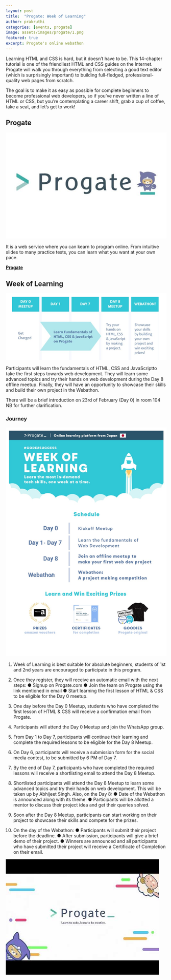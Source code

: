 ```yaml
---
layout: post
title:  "Progate: Week of Learning"
author: prakruthi
categories: [events, progate]
image: assets/images/progate/1.png
featured: true
excerpt: Progate's online webathon
---
```

Learning HTML and CSS is hard, but it doesn’t have to be. This 14-chapter tutorial is one of the friendliest HTML and CSS guides on the Internet. Progate will walk you through everything from selecting a good text editor (which is surprisingly important) to building full-fledged, professional-quality web pages from scratch.

The goal is to make it as easy as possible for complete beginners to become professional web developers, so if you’ve never written a line of HTML or CSS, but you’re contemplating a career shift, grab a cup of coffee, take a seat, and let’s get to work!

## Progate

![](/assets/images/progate/2.jpg)

It is a web service where you can kearn to program online. From intuitive slides to many practice tests, you can learn what you want at your own pace.

**[Progate](https://progate.com/)**


## Week of Learning

![](/assets/images/progate/3.png)

Participants will learn the fundamentals of H​TML, CSS​ and ​JavaScript​ to take the first steps towards web development. They will learn some advanced topics and try their hands on web development during the Day 8 offline meetup. Finally, they will have an opportunity to showcase their skills and build their own project in the Webathon.

There will be a brief introduction on 23rd of February (Day 0) in room 104 NB for further clarification.


### Journey

![](/assets/images/progate/5.jpeg)


 1. Week of Learning is best suitable for absolute beginners, students of 1st and 2nd years are encouraged to participate in this program.

 2. Once they register, they will receive an automatic email with the next steps:
● Signup on Progate.com
● Join the team on Progate using the link mentioned in email
● Start learning the ​first lesson​ of HTML & CSS to be eligible for the Day 0 meetup.

 3. One day before the Day 0 Meetup, students who have completed the first lesson of HTML & CSS will receive a confirmation email from Progate.

 4. Participants will attend the Day 0 Meetup and join the WhatsApp group.

 5. From Day 1 to Day 7, participants will continue their learning and complete the
required lessons to be eligible for the Day 8 Meetup.

 6. On Day 6, participants will receive a submission form for the social media
contest, to be submitted by 6 PM of Day 7.

 7. By the end of Day 7, participants who have completed the required lessons will
receive a shortlisting email to attend the Day 8 Meetup.

 8. Shortlisted participants will attend the Day 8 Meetup to learn some advanced topics and try their hands on web development. This will be taken up by Abhijeet Singh. Also, on the Day 8:
● Date of the Webathon is announced along with its theme.
● Participants will be allotted a mentor to discuss their project idea and get their queries solved.

 9. Soon after the Day 8 Meetup, participants can start working on their project to showcase their skills and compete for the prizes.

 10. On the day of the Webathon:
● Participants will submit their project before the deadline.
● After submission, participants will give a brief demo of their project.
● Winners are announced and all participants who have submitted their project will receive a Certificate of Completion on their email.



![](/assets/images/progate/4.jpg)





